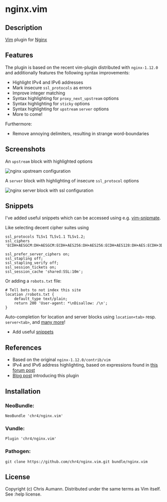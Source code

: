 # nginx.vim

## Description
[Vim](http://www.vim.org/) plugin for [Nginx](http://www.nginx.org)

## Features
The plugin is based on the recent vim-plugin distributed with `nginx-1.12.0` and additionally features the following syntax improvements:

- Highlight IPv4 and IPv6 addresses
- Mark insecure `ssl_protocols` as errors
- Improve integer matching
- Syntax highlighting for `proxy_next_upstream` options
- Syntax highlighting for `sticky` options
- Syntax highlighting for `upstream` `server` options
- More to come!

Furthermore:

- Remove annoying delimiters, resulting in strange word-boundaries

## Screenshots

An `upstream` block with highlighted options
<div style="width:665px">
  <img src="https://chr4.org/images/nginx_upstream.png" alt="nginx upstream configuration">
</div>

A `server` block with highlighting of insecure `ssl_protocol` options
<div style="width:460px">
  <img src="https://chr4.org/images/nginx_server.png" alt="nginx server block with ssl configuration">
</div>


## Snippets
I've added useful snippets which can be accessed using e.g. [vim-snipmate](https://github.com/garbas/vim-snipmate).

Like selecting decent cipher suites using
```nginx
ssl_protocols TLSv1 TLSv1.1 TLSv1.2;
ssl_ciphers 'ECDH+AESGCM:DH+AESGCM:ECDH+AES256:DH+AES256:ECDH+AES128:DH+AES:ECDH+3DES:DH+3DES:RSA+AESGCM:RSA+AES:RSA+3DES:!aNULL:!MD5:!DSS';

ssl_prefer_server_ciphers on;
ssl_stapling off;
ssl_stapling_verify off;
ssl_session_tickets on;
ssl_session_cache 'shared:SSL:10m';
```

Or adding a `robots.txt` file:
```nginx
# Tell bots to not index this site
location /robots.txt {
    default_type text/plain;
    return 200 'User-agent: *\nDisallow: /\n';
}
```

Auto-completion for location and server blocks using `location<tab>` resp. `server<tab>`, and [many more](https://github.com/chr4/nginx.vim/blob/master/snippets/nginx.snippets)!

- Add useful [snippets](https://github.com/chr4/nginx.vim/blob/master/snippets/nginx.snippets)

## References
- Based on the original `nginx-1.12.0/contrib/vim`
- IPv4 and IPv6 address highlighting, based on expressions found in [this forum post](http://vim.1045645.n5.nabble.com/IPv6-support-for-quot-dns-quot-zonefile-syntax-highlighting-td1197292.html)
- [Blog post](https://chr4.org/blog/2017/04/14/better-syntax-highlighting-and-snippets-for-nginx-in-vim/) introducing this plugin

## Installation

### NeoBundle:

```vim
NeoBundle 'chr4/nginx.vim'
```

### Vundle:

```vim
Plugin 'chr4/nginx.vim'
```

### Pathogen:

```shell
git clone https://github.com/chr4/nginx.vim.git bundle/nginx.vim
```

## License
Copyright (c) Chris Aumann. Distributed under the same terms as Vim itself. See :help license.
